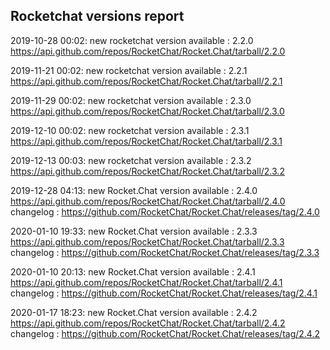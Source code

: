 ## Rocketchat versions report

2019-10-28 00:02: new rocketchat version available : 2.2.0 https://api.github.com/repos/RocketChat/Rocket.Chat/tarball/2.2.0

2019-11-21 00:02: new rocketchat version available : 2.2.1 https://api.github.com/repos/RocketChat/Rocket.Chat/tarball/2.2.1

2019-11-29 00:02: new rocketchat version available : 2.3.0 https://api.github.com/repos/RocketChat/Rocket.Chat/tarball/2.3.0

2019-12-10 00:02: new rocketchat version available : 2.3.1 https://api.github.com/repos/RocketChat/Rocket.Chat/tarball/2.3.1

2019-12-13 00:03: new rocketchat version available : 2.3.2 https://api.github.com/repos/RocketChat/Rocket.Chat/tarball/2.3.2

2019-12-28 04:13: new Rocket.Chat version available : 2.4.0 https://api.github.com/repos/RocketChat/Rocket.Chat/tarball/2.4.0 changelog : https://github.com/RocketChat/Rocket.Chat/releases/tag/2.4.0


2020-01-10 19:33: new Rocket.Chat version available : 2.3.3 https://api.github.com/repos/RocketChat/Rocket.Chat/tarball/2.3.3 changelog : https://github.com/RocketChat/Rocket.Chat/releases/tag/2.3.3

2020-01-10 20:13: new Rocket.Chat version available : 2.4.1 https://api.github.com/repos/RocketChat/Rocket.Chat/tarball/2.4.1 changelog : https://github.com/RocketChat/Rocket.Chat/releases/tag/2.4.1

2020-01-17 18:23: new Rocket.Chat version available : 2.4.2 https://api.github.com/repos/RocketChat/Rocket.Chat/tarball/2.4.2 changelog : https://github.com/RocketChat/Rocket.Chat/releases/tag/2.4.2

